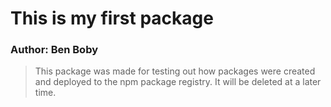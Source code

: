 # This is my first package

### Author: Ben Boby

> This package was made for testing out how packages were created and deployed to the npm package registry. It will be deleted at a later time.